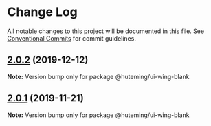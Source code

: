 # Change Log

All notable changes to this project will be documented in this file.
See [Conventional Commits](https://conventionalcommits.org) for commit guidelines.

## [2.0.2](https://github.com/huteming/huteming-ui/compare/@huteming/ui-wing-blank@2.0.1...@huteming/ui-wing-blank@2.0.2) (2019-12-12)

**Note:** Version bump only for package @huteming/ui-wing-blank





## [2.0.1](https://github.com/huteming/huteming-ui/compare/@huteming/ui-wing-blank@2.0.0...@huteming/ui-wing-blank@2.0.1) (2019-11-21)

**Note:** Version bump only for package @huteming/ui-wing-blank
